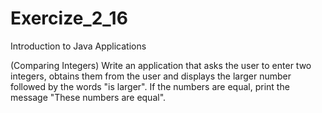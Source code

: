 # Exercize_2_16
Introduction to Java Applications

(Comparing Integers) Write an application that asks the user to enter two integers, obtains
them from the user and displays the larger number followed by the words "is larger". If the numbers are equal, print the message "These numbers are equal". 
